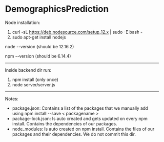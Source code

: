 # DemographicsPrediction

Node installation:

1. curl -sL https://deb.nodesource.com/setup_12.x | sudo -E bash -
2. sudo apt-get install nodejs

node --version (should be 12.16.2)

npm --version (should be 6.14.4)

---
Inside backend dir run:

1. npm install (only once)
2. node server/server.js

---
Notes:

- package.json: Contains a list of the packages that we manually add using npm install --save < packagename >
- package-lock.json: Is auto created and gets updated on every npm install. Contains the dependencies of our packages.
- node_modules: Is auto created on npm install. Contains the files of our packages and their dependencies. We do not commit this dir.

